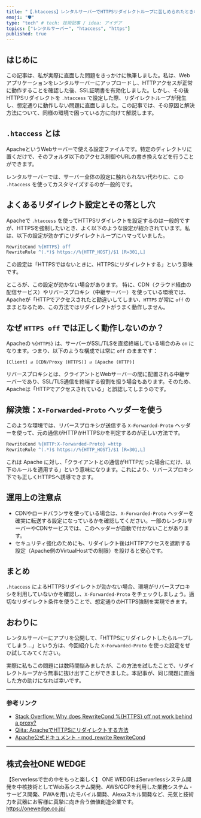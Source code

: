 ```yaml
---
title: "【.htaccess】レンタルサーバーでHTTPSリダイレクトループに苦しめられたときの解決法"
emoji: "🛡️"
type: "tech" # tech: 技術記事 / idea: アイデア
topics: ["レンタルサーバー", "htaccess", "https"]
published: true
---
```


## はじめに

この記事は、私が実際に直面した問題をきっかけに執筆しました。私は、Webアプリケーションをレンタルサーバーにアップロードし、HTTPアクセスが正常に動作することを確認した後、SSL証明書を有効化しました。しかし、その後HTTPSリダイレクトを `.htaccess` で設定した際、リダイレクトループが発生し、想定通りに動作しない問題に直面しました。この記事では、その原因と解決方法について、同様の環境で困っている方に向けて解説します。

## `.htaccess` とは
ApacheというWebサーバーで使える設定ファイルです。特定のディレクトリに置くだけで、そのフォルダ以下のアクセス制御やURLの書き換えなどを行うことができます。

レンタルサーバーでは、サーバー全体の設定に触れられない代わりに、この `.htaccess` を使ってカスタマイズするのが一般的です。


## よくあるリダイレクト設定とその落とし穴
Apacheで `.htaccess` を使ってHTTPSリダイレクトを設定するのは一般的ですが、HTTPSを強制したいとき、よく以下のような設定が紹介されています。私は、以下の設定が効かずにリダイレクトループにハマっていました。

```apache
RewriteCond %{HTTPS} off
RewriteRule ^(.*)$ https://%{HTTP_HOST}/$1 [R=301,L]
```

この設定は「HTTPSではないときに、HTTPSにリダイレクトする」という意味です。

ところが、この設定が効かない場合があります。
特に、CDN（クラウド経由の配信サービス）やリバースプロキシ（中継サーバー）を使っている環境では、Apacheが「HTTPでアクセスされたと勘違いしてしまい、`HTTPS` が常に `off` のままとなるため、この方法ではリダイレクトがうまく動作しません。


## なぜ `HTTPS off` では正しく動作しないのか？

Apacheの `%{HTTPS}` は、サーバーがSSL/TLSを直接終端している場合のみ `on` になります。つまり、以下のような構成では常に `off` のままです：

```
[Client] ⇄ [CDN/Proxy (HTTPS)] ⇄ [Apache (HTTP)]
```

リバースプロキシとは、クライアントとWebサーバーの間に配置される中継サーバーであり、SSL/TLS通信を終端する役割を担う場合もあります。そのため、Apacheは「HTTPでアクセスされている」と誤認してしまうのです。


## 解決策：`X-Forwarded-Proto` ヘッダーを使う

このような環境では、リバースプロキシが送信する `X-Forwarded-Proto` ヘッダーを使って、元の通信がHTTPかHTTPSかを判定するのが正しい方法です。

```apache
RewriteCond %{HTTP:X-Forwarded-Proto} =http
RewriteRule ^(.*)$ https://%{HTTP_HOST}/$1 [R=301,L]
```

これは Apache に対し、「クライアントとの通信がHTTPだった場合にだけ、以下のルールを適用する」という意味になります。これにより、リバースプロキシ下でも正しくHTTPSへ誘導できます。


## 運用上の注意点

- CDNやロードバランサを使っている場合は、`X-Forwarded-Proto` ヘッダーを確実に転送する設定になっているかを確認してください。一部のレンタルサーバーやCDNサービスでは、このヘッダーが自動で付かないことがあります。
- セキュリティ強化のためにも、リダイレクト後はHTTPアクセスを遮断する設定（Apache側のVirtualHostでの制限）を設けると安心です。


## まとめ

`.htaccess` によるHTTPSリダイレクトが効かない場合、環境がリバースプロキシを利用していないかを確認し、`X-Forwarded-Proto` をチェックしましょう。適切なリダイレクト条件を使うことで、想定通りのHTTPS強制を実現できます。

## おわりに

レンタルサーバーにアプリを公開して、「HTTPSにリダイレクトしたらループしてしまう…」という方は、今回紹介した `X-Forwarded-Proto` を使った設定をぜひ試してみてください。

実際に私もこの問題には数時間悩みましたが、この方法を試したことで、リダイレクトループから無事に抜け出すことができました。本記事が、同じ問題に直面した方の助けになれば幸いです。

---

### 参考リンク
- [Stack Overflow: Why does RewriteCond %{HTTPS} off not work behind a proxy?](https://stackoverflow.com/a/26494983/454997)
- [Qiita: ApacheでHTTPSにリダイレクトする方法](https://qiita.com/_hiro_dev/items/004eecf6f2ebae94e709)
- [Apache公式ドキュメント - mod_rewrite RewriteCond](https://httpd.apache.org/docs/current/mod/mod_rewrite.html#rewritecond)

---

## 株式会社ONE WEDGE
【Serverlessで世の中をもっと楽しく】
ONE WEDGEはServerlessシステム開発を中核技術としてWeb系システム開発、AWS/GCPを利用した業務システム・サービス開発、PWAを用いたモバイル開発、Alexaスキル開発など、元気と技術力を武器にお客様に真摯に向き合う価値創造企業です。
https://onewedge.co.jp/